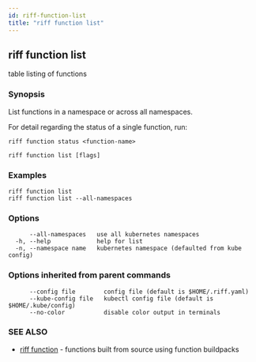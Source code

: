 ```yaml
---
id: riff-function-list
title: "riff function list"
---
```

## riff function list

table listing of functions

### Synopsis

List functions in a namespace or across all namespaces.

For detail regarding the status of a single function, run:

    riff function status <function-name>

```
riff function list [flags]
```

### Examples

```
riff function list
riff function list --all-namespaces
```

### Options

```
      --all-namespaces   use all kubernetes namespaces
  -h, --help             help for list
  -n, --namespace name   kubernetes namespace (defaulted from kube config)
```

### Options inherited from parent commands

```
      --config file        config file (default is $HOME/.riff.yaml)
      --kube-config file   kubectl config file (default is $HOME/.kube/config)
      --no-color           disable color output in terminals
```

### SEE ALSO

* [riff function](riff_function.md)	 - functions built from source using function buildpacks

